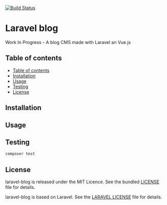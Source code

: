 [![Build Status](https://travis-ci.org/hedii/laravel-blog.svg?branch=master)](https://travis-ci.org/hedii/laravel-blog)

# Laravel blog

Work In Progress - A blog CMS made with Laravel an Vue.js

## Table of contents

- [Table of contents](#table-of-contents)
- [Installation](#installation)
- [Usage](#usage)
- [Testing](#testing)
- [License](#license)

## Installation

## Usage

## Testing

```sh
composer test
```

## License

laravel-blog is released under the MIT Licence. See the bundled [LICENSE](https://github.com/hedii/laravel-blog/blob/master/LICENSE.md) file for details.

laravel-blog is based on Laravel. See the [LARAVEL LICENSE](https://github.com/laravel/framework/blob/master/LICENSE.txt) file for details.
